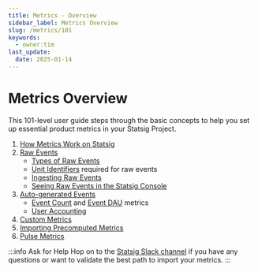 ```yaml
---
title: Metrics - Overview
sidebar_label: Metrics Overview
slug: /metrics/101
keywords:
  - owner:tim
last_update:
  date: 2025-01-14
---
```


# Metrics Overview

This 101-level user guide steps through the basic concepts to help you set up essential product metrics in your Statsig Project. 
1. [How Metrics Work on Statsig](/metrics/how-metrics-work)
2. [Raw Events](/metrics/raw-events) 
    - [Types of Raw Events](/metrics/raw-events#types-of-raw-events)
    - [Unit Identifiers](/metrics/raw-events#unit-identifiers) required for raw events
    - [Ingesting Raw Events](/metrics/raw-events#ingesting-raw-events)
    - [Seeing Raw Events in the Statsig Console](/metrics/raw-events#raw-events-in-console)
2. [Auto-generated Events](/metrics/metrics-from-events)
    - [Event Count](/metrics/metrics-from-events#event-count-metric) and [Event DAU](/metrics/metrics-from-events#event-dau-metric) metrics
    - [User Accounting](/metrics/metrics-from-events#user-accounting-metrics)
3. [Custom Metrics](/metrics/custom-metrics)
4. [Importing Precomputed Metrics](/metrics/precomputed-metrics)
5. [Pulse Metrics](/metrics/pulse)



:::info Ask for Help
Hop on to the [Statsig Slack channel](https://statsig.com/slack) if you have any questions or want to validate the best path to import your metrics. 
:::



